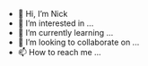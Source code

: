 - 👋 Hi, I’m Nick 
- 👀 I’m interested in ...
- 🌱 I’m currently learning ...
- 💞️ I’m looking to collaborate on ...
- 📫 How to reach me ...

<!---
aramiskc/aramiskc is a ✨ special ✨ repository because its `README.md` (this file) appears on your GitHub profile.
You can click the Preview link to take a look at your changes.
--->
